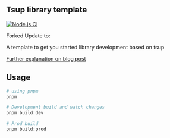 ## Tsup library template
[![Node.js CI](https://github.com/jordanburke/tsup-library-template/actions/workflows/node.js.yml/badge.svg)](https://github.com/jordanburke/tsup-library-template/actions/workflows/node.js.yml)

Forked Update to:

A template to get you started library development based on tsup

[Further explanation on blog post](https://orabazu.hashnode.dev/how-to-bundle-a-tree-shakable-typescript-library-for-web-with-tsup-and-publish-with-npm)

## Usage

```bash
# using pnpm
pnpm

# Development build and watch changes
pnpm build:dev

# Prod build
pnpm build:prod
```
